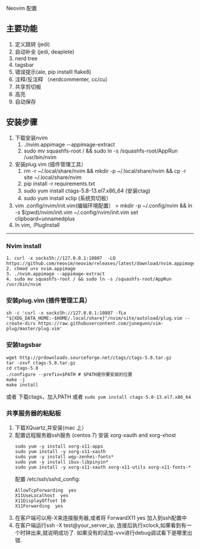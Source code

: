 Neovim 配置

## 主要功能
1. 定义跳转 (jedi)
2. 自动补全  (jedi, deaplete)
3. nerd tree
4. tagsbar
5. 错误提示(ale, pip installl flake8)
6. 注释/反注释 （nerdcommenter, <leader>cc/<leader>cu）
7. 共享剪切板
8. 高亮
9. 自动保存


## 安装步骤
1. 下载安装nvim
    1. ./nvim.appimage --appimage-extract
    2. sudo mv squashfs-root / && sudo ln -s /squashfs-root/AppRun /usr/bin/nvim
2. 安装plug.vim (插件管理工具）
    1. rm -r ~/.local/share/nvim && mkdir -p ~/.local/share/nvim && cp -r site ~/.local/share/nvim
    2. pip install -r requirements.txt
    3. sudo yum install ctags-5.8-13.el7.x86_64 (安装ctag)
    4. sudo yum install xclip (系统剪切板）
3.  vim .config/nvim/init.vim(编辑环境配置） > 
        mkdir -p ~/.config/nvim && ln -s $(pwd)/nvim/init.vim ~/.config/nvim/init.vim
    set clipboard=unnamedplus 
4.  In vim, :PlugInstall



---


### Nvim install
    1. curl -x socks5h://127.0.0.1:10807  -LO https://github.com/neovim/neovim/releases/latest/download/nvim.appimage
    2. chmod u+x nvim.appimage
    3. ./nvim.appimage --appimage-extract
    4. sudo mv squashfs-root / && sudo ln -s /squashfs-root/AppRun /usr/bin/nvim


### 安装plug.vim (插件管理工具）
    sh -c 'curl -x socks5h://127.0.0.1:10807 -fLo "${XDG_DATA_HOME:-$HOME/.local/share}"/nvim/site/autoload/plug.vim --create-dirs https://raw.githubusercontent.com/junegunn/vim-plug/master/plug.vim'


### 安装tagsbar
    wget http://prdownloads.sourceforge.net/ctags/ctags-5.8.tar.gz
    tar -zxvf ctags-5.8.tar.gz
    cd ctags-5.8
    ./configure --prefix=$PATH # $PATH是你要安装的位置
    make -j
    make install
或者
    下载ctags，加入PATH 或者 `sudo yum install ctags-5.8-13.el7.x86_64`


### 共享服务器的粘贴板
1. 下载XQuartz,并安装(mac 上）
2. 配置远程服务器ssh服务 (centos 7)
    安装 xorg-xauth and xorg-xhost
    ```
    sudo yum -y install xorg-x11-apps
    sudo yum install -y xorg-x11-xauth
    sudo yum -y install wqy-zenhei-fonts*
    sudo yum -y install ibus-libpinyin*
    sudo yum install -y xorg-x11-xauth xorg-x11-utils xorg-x11-fonts-*
    ```
    配置 /etc/ssh/sshd_config:
    ```
    AllowTcpForwarding  yes
    X11UseLocalhost  yes
    X11DisplayOffset 10
    X11Forwarding  yes
    ```
3. 在客户端可以用-X来连接服务器,或者将 ForwardX11 yes 加入到ssh配置中
4. 在客户端运行ssh -X test@your_server_ip, 连接后执行xclock,如果看到有一个时钟出来,就说明成功了. 如果没有的话加-vvv进行debug调试看下是哪里出错.
